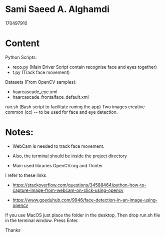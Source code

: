 
# Sami Saeed A. Alghamdi 
170497910

# Content 

Python Scripts:
* reco.py (Main Driver Script contain recognise face and eyes together)
* t.py 	(Track face movement)

Datasets (From OpenCV samples):
* haarcascade_eye.xml
* haarcascade_frontalface_default.xml

 run.sh (Bash script to facilitate runing the app)
 Two images creative common (cc) -- to be used for face and eye detection. 

# Notes: 
* WebCam is needed to track face movement.
* Also, the terminal should be inside the project directory

* Main used libraries OpenCV.org and Tkinter 


I refer to these links

* https://stackoverflow.com/questions/34588464/python-how-to-capture-image-from-webcam-on-click-using-opencv

* https://www.goeduhub.com/9946/face-detection-in-an-image-using-opencv


If you use MacOS just place the folder in the desktop, Then drop run.sh file in the terminal window. Press Enter. 

Thanks
